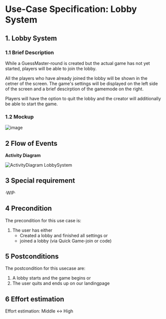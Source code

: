 # Use-Case Specification: Lobby System

## 1. Lobby System

### 1.1 Brief Description
While a GuessMaster-round is created but the actual game has not yet started, players will be able to join the lobby.

All the players who have already joined the lobby will be shown in the cetner of the screen.
The game's settings will be displayed on the left side of the screen and a brief descirption of the gamemode on the right.

Players will have the option to quit the lobby and the creator will additionally be able to start the game.

### 1.2 Mockup

![image](https://user-images.githubusercontent.com/115224074/197407365-b3762a5d-6951-470e-8086-e09ef3ed5828.png)

## 2 Flow of Events

**Activity Diagram**

![ActivityDiagram LobbySystem](https://user-images.githubusercontent.com/62339676/199761214-855ad4d6-4139-46fd-80c5-db7cf779848e.jpg)


## 3 Special requirement 

·WIP·

## 4 Precondition

The precondition for this use case is:
1. The user has either
    - Created a lobby and finished all settings or
    - joined a lobby (via Quick Game-join or code)

## 5 Postconditions 

The postcondition for this usecase are:
1. A lobby starts and the game begins or
2. The user quits and ends up on our landingpage

## 6 Effort estimation 

Effort estimation: Middle <-> High

